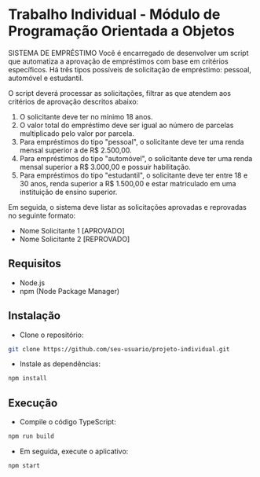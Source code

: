# Trabalho Individual - Módulo de Programação Orientada a Objetos
SISTEMA DE EMPRÉSTIMO
Você é encarregado de desenvolver um script que automatiza a aprovação de empréstimos com base em critérios específicos.
Há três tipos possíveis de solicitação de empréstimo: pessoal, automóvel e estudantil.

O script deverá processar as solicitações, filtrar as que atendem aos critérios de aprovação descritos abaixo:

1. O solicitante deve ter no mínimo 18 anos.
2. O valor total do empréstimo deve ser igual ao número de parcelas multiplicado pelo valor por parcela.
3. Para empréstimos do tipo "pessoal", o solicitante deve ter uma renda mensal superior a de R$ 2.500,00.
4. Para empréstimos do tipo "automóvel", o solicitante deve ter uma renda mensal superior a R$ 3.000,00 e possuir habilitação.
5. Para empréstimos do tipo "estudantil", o solicitante deve ter entre 18 e 30 anos, renda superior a R$ 1.500,00 e estar matriculado em uma instituição de ensino superior.

Em seguida, o sistema deve listar as solicitações aprovadas e reprovadas no seguinte formato:

- Nome Solicitante 1 [APROVADO]
- Nome Solicitante 2 [REPROVADO]

## Requisitos

- Node.js
- npm (Node Package Manager)

## Instalação

- Clone o repositório:
```bash
git clone https://github.com/seu-usuario/projeto-individual.git
```

- Instale as dependências:
```bash
npm install
```

## Execução
- Compile o código TypeScript:

```bash
npm run build
```

- Em seguida, execute o aplicativo:

```bash
npm start
```